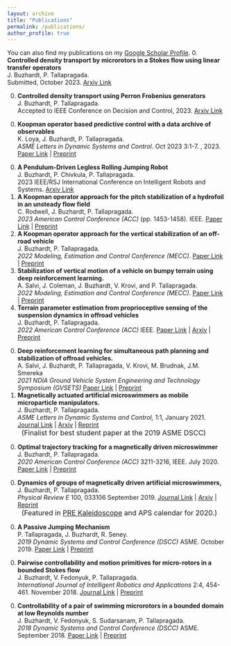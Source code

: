 ```yaml
---
layout: archive
title: "Publications"
permalink: /publications/
author_profile: true
---
```


You can also find my publications on my [Google Scholar Profile](https://scholar.google.com/citations?user=RBtE4JwAAAAJ&hl=en).
0. **Controlled density transport by microrotors in a Stokes flow using linear transfer operators** \
   J. Buzhardt, P. Tallapragada. \
  Submitted, October 2023. [Arxiv Link](https://arxiv.org/abs/2310.17832) 
  <!-- # -->
0. **Controlled density transport using Perron Frobenius generators** \
    J. Buzhardt, P. Tallapragada. \
  Accepted to IEEE Conference on Decision and Control, 2023. [Arxiv Link](https://arxiv.org/abs/2304.13829) 
  <!-- # -->
0. **Koopman operator based predictive control with a data archive of observables** \
   K. Loya, J. Buzhardt, P. Tallapragada. \
   _ASME Letters in Dynamic Systems and Control_. Oct 2023 3:1-7.
  , 2023. [Paper Link](https://doi.org/10.1115/1.4063604) | [Preprint](/files/MECC2023_LBT.pdf) 
  <!-- # -->
0. **A Pendulum-Driven Legless Rolling Jumping Robot** \
   J. Buzhardt, P. Chivkula, P. Tallapragada. \
   2023 IEEE/RSJ International Conference on Intelligent Robots and Systems. [Arxiv Link](https://arxiv.org/abs/2304.11527)  
   <!-- # -->
0. **A Koopman operator approach for the pitch stabilization of a hydrofoil in an unsteady flow field** \
   C. Rodwell, J. Buzhardt, P. Tallapragada. \
   _2023 American Control Conference (ACC)_ (pp. 1453-1458). IEEE. [Paper Link](https://doi.org/10.23919/ACC55779.2023.10156189) | [Preprint](/files/rbt_acc2023_KMPC.pdf) 
   <!-- # -->
0. **A Koopman operator approach for the vertical stabilization of an off-road vehicle** \
   J. Buzhardt, P. Tallapragada. \
   _2022 Modeling, Estimation and Control Conference (MECC)_. [Paper Link](https://doi.org/10.1016/j.ifacol.2022.11.260) | [Preprint](/files/MECC2022_bt.pdf)  
   <!-- # -->
0. **Stabilization of vertical motion of a vehicle on bumpy terrain using deep reinforcement learning.** \
   A. Salvi, J. Coleman, J. Buzhardt, V. Krovi, and P. Tallapragada. \
   _2022 Modeling, Estimation and Control Conference (MECC)_. [Paper Link](https://doi.org/10.1016/j.ifacol.2022.11.197) |  [Preprint](/files/MECC2022_sbckt.pdf)
   <!-- # -->
0. **Terrain parameter estimation from proprioceptive sensing of the suspension dynamics in offroad vehicles** \
   J. Buzhardt, P. Tallapragada. \
   _2022 American Control Conference (ACC)_ IEEE. [Paper Link](https://doi.org/10.23919/ACC53348.2022.9867793) | [Arxiv](https://arxiv.org/abs/2202.04727) | [Preprint](/files/bt_estimation_acc2022.pdf)
<!-- # -->
0. **Deep reinforcement learning for simultaneous path planning and stabilization of offroad vehicles.** \
   A. Salvi, J. Buzhardt, P. Tallapragada, V. Krovi, M. Brudnak, J.M. Smereka \
   _2021 NDIA Ground Vehicle System Engineering and Technology Symposium (GVSETS)_ [Paper Link](https://shorturl.at/eiHIK) | [Preprint](/files/gvsets2021_offroadRL.pdf)
   <!-- # -->
0. **Magnetically actuated artificial microswimmers as mobile microparticle manipulators.** \
   J. Buzhardt,  P. Tallapragada. \
   _ASME Letters in Dynamic Systems and Control,_ 1:1, January 2021. [Journal Link](https://doi.org/10.1115/1.4046581) | [Arxiv](https://arxiv.org/abs/1909.05646) | [Reprint](/files/bt_dscl_2021.pdf)<br />
   <span><font size="3"> &nbsp; (Finalist for best student paper at the 2019 ASME DSCC)  </font></span>
<!-- # -->
0. **Optimal trajectory tracking for a magnetically driven microswimmer** \
   J. Buzhardt, P. Tallapragada. \
   _2020 American Control Conference (ACC)_ 3211-3216, IEEE. July 2020. [Paper Link](https://doi.org/10.23919/ACC45564.2020.9147973) | [Preprint](/files/bt_acc2020.pdf)
<!-- # -->
0. **Dynamics of groups of magnetically driven artificial microswimmers,** \
    J. Buzhardt, P. Tallapragada. \
    _Physical Review E_ 100, 033106 September 2019. [Journal Link](https://www.doi.org/10.1103/PhysRevE.100.033106) | [Arxiv](https://arxiv.org/abs/1906.12049) | [Reprint](/files/bt_pre2019.pdf) <br />
   <span><font size="3"> &nbsp; (Featured in <a href="https://journals.aps.org/pre/kaleidoscope/September2019">PRE Kaleidoscope</a> and APS calendar for 2020.)  </font></span>
<!-- # -->
0. **A Passive Jumping Mechanism** \
   P. Tallapragada, J. Buzhardt, R. Seney. \
   _2019 Dynamic Systems and Control Conference (DSCC)_ ASME. October 2019. [Paper Link](https://doi.org/10.1115/DSCC2019-9194) | [Preprint](/files/tbs_dscc2019.pdf)
<!-- # -->
0. **Pairwise controllability and motion primitives for micro-rotors in a bounded Stokes flow** \
   J. Buzhardt, V. Fedonyuk, P. Tallapragada. \
   _International Journal of Intelligent Robotics and Applications_ 2:4, 454-461. November 2018. [Journal Link](https://doi.org/10.1007/s41315-018-0075-5) | [Preprint](/files/ijira_bft_2018_v2.pdf)
<!-- # -->
0. **Controllability of a pair of swimming microrotors in a bounded domain at low Reynolds number** \
   J. Buzhardt, V. Fedonyuk, S. Sudarsanam, P. Tallapragada. \
   _2018 Dynamic Systems and Control Conference (DSCC)_ ASME. September 2018. [Paper Link](https://doi.org/10.1115/DSCC2018-9013) | [Preprint](/files/bfst_dscc_2018.pdf)
<!-- # -->
    

<!-- {if author.googlescholar }
  You can also find my articles on <a href="{{author.googlescholar}}">my Google Scholar profile</a>.
{endif } -->

<!-- {% include base_path %}

{% for post in site.publications reversed %}
  {% include archive-single.html %}
{% endfor %} -->
